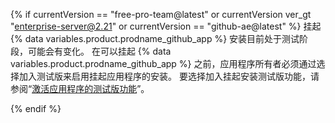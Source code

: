 {% if currentVersion == "free-pro-team@latest" or currentVersion ver_gt "enterprise-server@2.21" or currentVersion == "github-ae@latest" %}
挂起
{% data variables.product.prodname_github_app %} 安装目前处于测试阶段，可能会有变化。 在可以挂起 {% data variables.product.prodname_github_app %} 之前，应用程序所有者必须通过选择加入测试版来启用挂起应用程序的安装。 要选择加入挂起安装测试版功能，请参阅“[激活应用程序的测试版功能](/developers/apps/activating-beta-features-for-apps)”。

{% endif %}
